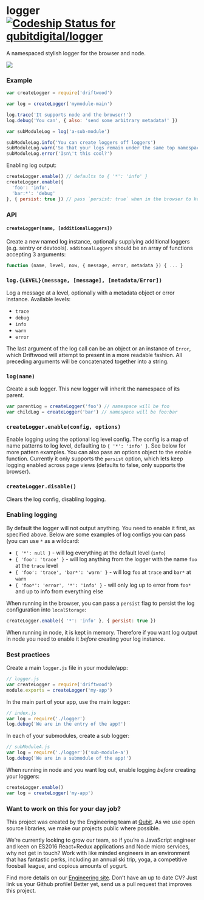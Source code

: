 # logger [ ![Codeship Status for qubitdigital/logger](https://codeship.com/projects/1504d8b0-d965-0133-7924-56bde683aa9e/status?branch=master)](https://codeship.com/projects/143490)

A namespaced stylish logger for the browser and node.

![](https://cloud.githubusercontent.com/assets/621323/18617528/83dc16fa-7dc9-11e6-825f-dfbb4d2fa891.png)


### Example

```js
var createLogger = require('driftwood')

var log = createLogger('mymodule-main')

log.trace('It supports node and the browser!')
log.debug('You can', { also: 'send some arbitrary metadata!' })

var subModuleLog = log('a-sub-module')

subModuleLog.info('You can create loggers off loggers')
subModuleLog.warn('So that your logs remain under the same top namespace')
subModuleLog.error('Isn\'t this cool?')
```

Enabling log output:

```js
createLogger.enable() // defaults to { '*': 'info' }
createLogger.enable({
  'foo': 'info',
  'bar:*': 'debug'
}, { persist: true }) // pass `persist: true` when in the browser to keep logging enabled across pages
```


### API

#### `createLogger(name, [additionalLoggers])`

Create a new named log instance, optionally supplying additional loggers (e.g. sentry or devtools). `additonalLoggers` should be an array of functions accepting 3 arguments:

```js
function (name, level, now, { message, error, metadata }) { ... }
```

### `log.{LEVEL}(message, [message], [metadata/Error])`

Log a message at a level, optionally with a metadata object or error instance. Available levels:

- `trace`
- `debug`
- `info`
- `warn`
- `error`

The last argument of the log call can be an object or an instance of `Error`, which Driftwood will attempt to present in a more readable fashion. All preceding arguments will be concatenated together into a string. 

### `log(name)`

Create a sub logger. This new logger will inherit the namespace of its parent.

```js
var parentLog = createLogger('foo') // namespace will be foo
var childLog = createLogger('bar') // namespace will be foo:bar
```

### `createLogger.enable(config, options)`

Enable logging using the optional log level config. The config is a map of name patterns to log level, defaulting to `{ '*': 'info' }`. See below for more pattern examples. You can also pass an options object to the enable function. Currently it only supports the `persist` option, which lets keep logging enabled across page views (defaults to false, only supports the browser).

### `createLogger.disable()`

Clears the log config, disabling logging.


### Enabling logging

By default the logger will not output anything. You need to enable it first, as specified above. Below are some examples of log configs you can pass (you can use `*` as a wildcard:

- `{ '*': null }` - will log everything at the default level (`info`)
- `{ 'foo': 'trace' }` - will log anything from the logger with the name `foo` at the `trace` level
- `{ 'foo': 'trace', 'bar*': 'warn' }` - will log `foo` at `trace` and `bar*` at `warn`
- `{ 'foo*': 'error', '*': 'info' }` - will only log up to error from `foo*` and up to info from everything else

When running in the browser, you can pass a `persist` flag to persist the log configuration into `localStorage`:

```js
createLogger.enable({ '*': 'info' }, { persist: true })
```

When running in node, it is kept in memory. Therefore if you want log output in node you need to enable it _before_ creating your log instance.


### Best practices

Create a main `logger.js` file in your module/app:

```js
// logger.js
var createLogger = require('driftwood')
module.exports = createLogger('my-app')
```

In the main part of your app, use the main logger:

```js
// index.js
var log = require('./logger')
log.debug('We are in the entry of the app!')
```

In each of your submodules, create a sub logger:

```js
// subModuleA.js
var log = require('./logger')('sub-module-a')
log.debug('We are in a submodule of the app!')
```

When running in node and you want log out, enable logging _before_ creating your loggers:

```js
createLogger.enable()
var log = createLogger('my-app')
```


### Want to work on this for your day job?

This project was created by the Engineering team at [Qubit](http://www.qubit.com). As we use open source libraries, we make our projects public where possible.

We’re currently looking to grow our team, so if you’re a JavaScript engineer and keen on ES2016 React+Redux applications and Node micro services, why not get in touch? Work with like minded engineers in an environment that has fantastic perks, including an annual ski trip, yoga, a competitive foosball league, and copious amounts of yogurt.

Find more details on our [Engineering site](https://eng.qubit.com). Don’t have an up to date CV? Just link us your Github profile! Better yet, send us a pull request that improves this project.
